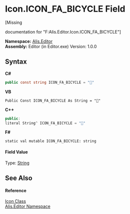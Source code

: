 # Icon.ICON_FA_BICYCLE Field
 

\[Missing <summary> documentation for "F:Alis.Editor.Icon.ICON_FA_BICYCLE"\]

**Namespace:**&nbsp;<a href="b150ade4-39de-a232-5f06-d3cdc1b2c538">Alis.Editor</a><br />**Assembly:**&nbsp;Editor (in Editor.exe) Version: 1.0.0

## Syntax

**C#**<br />
``` C#
public const string ICON_FA_BICYCLE = ""
```

**VB**<br />
``` VB
Public Const ICON_FA_BICYCLE As String = ""
```

**C++**<br />
``` C++
public:
literal String^ ICON_FA_BICYCLE = ""
```

**F#**<br />
``` F#
static val mutable ICON_FA_BICYCLE: string
```


#### Field Value
Type: <a href="https://docs.microsoft.com/dotnet/api/system.string" target="_blank">String</a>

## See Also


#### Reference
<a href="cc0f883c-67f8-f772-c6d7-a60b129f22a7">Icon Class</a><br /><a href="b150ade4-39de-a232-5f06-d3cdc1b2c538">Alis.Editor Namespace</a><br />